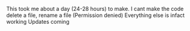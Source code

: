 This took me about a day (24-28 hours) to make.
I cant make the code delete a file, rename a file (Permission denied)
Everything else is infact working
Updates coming
